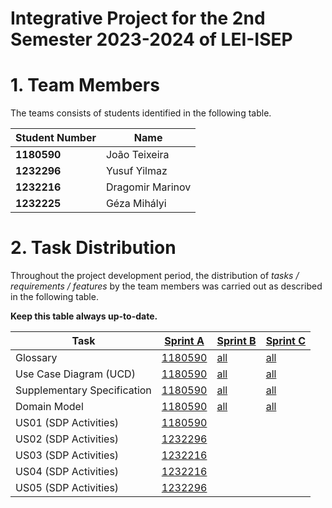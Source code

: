 # Integrative Project for the 2nd Semester 2023-2024 of LEI-ISEP

# 1. Team Members

The teams consists of students identified in the following table.

| Student Number | Name              |
|----------------|-------------------|
| **1180590**    | João Teixeira     |
| **1232296**    | Yusuf Yilmaz      |
| **1232216**    | Dragomir Marinov  |
| **1232225**    | Géza Mihályi      |

# 2. Task Distribution ###

Throughout the project development period, the distribution of _tasks / requirements / features_ by the team members
was carried out as described in the following table.

**Keep this table always up-to-date.**

| Task                        | [Sprint A](sprintA/Readme.md)                                                                  | [Sprint B](sprintB/Readme.md)                                                              | [Sprint C](sprintC/Readme.md)                                                              |
|-----------------------------|------------------------------------------------------------------------------------------------|--------------------------------------------------------------------------------------------|--------------------------------------------------------------------------------------------|
| Glossary                    | [1180590](sprintA/global-artifacts/01.requirements-engineering/glossary.md)                    | [all](sprintB/global-artifacts/01.engineering-requirements/glossary.md)                    | [all](sprintC/global-artifacts/01.engineering-requirements/glossary.md)                    |
| Use Case Diagram (UCD)      | [1180590](sprintA/global-artifacts/01.requirements-engineering/use-case-diagram.md)            | [all](sprintB/global-artifacts/01.engineering-requirements/use-case-diagram.md)            | [all](sprintC/global-artifacts/01.engineering-requirements/use-case-diagram.md)            |
| Supplementary Specification | [1180590](sprintA/global-artifacts/01.requirements-engineering/supplementary-specification.md) | [all](sprintB/global-artifacts/01.engineering-requirements/supplementary-specification.md) | [all](sprintC/global-artifacts/01.engineering-requirements/supplementary-specification.md) |
| Domain Model                | [1180590](sprintA/global-artifacts/02.analysis/analysis.md)                                        | [all](sprintB/global-artifacts/02.analysis/analysis.md)                                    | [all](sprintC/global-artifacts/02.analysis/analysis.md)                                    |
| US01 (SDP Activities)       | [1180590](sprintA/us001/Readme.md)                                                             |                                                                                            |                                                                                            |
| US02 (SDP Activities)       | [1232296](sprintA/us002/Readne.md)                                                             |                                                                                            |                                                                                            |
| US03 (SDP Activities)       | [1232216](sprintA/us003/Readme.md)                                                             |                                                                                            |                                                                                            |
| US04 (SDP Activities)       | [1232216](sprintA/us004/Readme.md)                                                             |                                                                                            |                                                                                            |
| US05 (SDP Activities)       | [1232296](sprintA/us004/Readme.md)                                                             |                                                                                            |                                                                                            |
